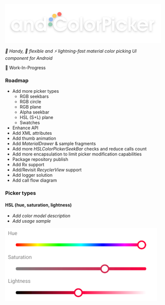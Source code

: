 ![](github/logo.png)

*:avocado: Handy, :snake: flexible and :zap: lightning-fast material color picking UI component for Android*

:speech_balloon: Work-In-Progress
### Roadmap

- Add more picker types
    - RGB seekbars
    - RGB circle
    - RGB plane
    - Alpha seekbar
    - HSL (S+L) plane
    - Swatches
- Enhance API
- Add XML attributes
- Add thumb animation
- Add *MaterialDrawer* & sample fragments
- Add more *HSLColorPickerSeekBar* checks and reduce calls count
- Add more encapsulation to limit picker modification capabilities
- Package repository publish
- Add Rx support
- Add/Revisit *RecyclerView* support
- Add logger solution
- Add call flow diagram

### Picker types

#### HSL (hue, saturation, lightness)

- *Add color model description*
- *Add usage sample*

![](github/type_hsl.png)
